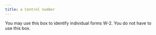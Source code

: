 ```yaml
---
title: a Control number
---
```



You may use this box to identify individual forms W-2. You do not have  to use this box.

